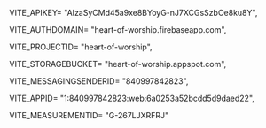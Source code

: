 VITE_APIKEY= "AIzaSyCMd45a9xe8BYoyG-nJ7XCGsSzbOe8ku8Y",

  VITE_AUTHDOMAIN= "heart-of-worship.firebaseapp.com",

  VITE_PROJECTID= "heart-of-worship",

  VITE_STORAGEBUCKET= "heart-of-worship.appspot.com",

  VITE_MESSAGINGSENDERID= "840997842823",

  VITE_APPID= "1:840997842823:web:6a0253a52bcdd5d9daed22",

  VITE_MEASUREMENTID= "G-267LJXRFRJ"